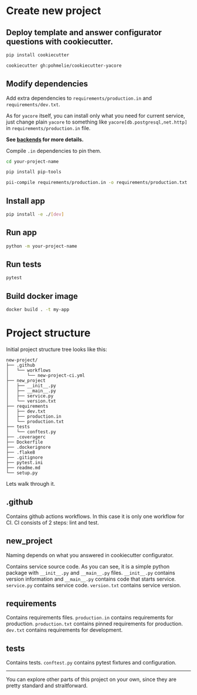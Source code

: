 # Create new project

## Deploy template and answer configurator questions with cookiecutter.

```bash
pip install cookiecutter
```

```bash
cookiecutter gh:pohmelie/cookiecutter-yacore
```

## Modify dependencies

Add extra dependencies to `requirements/production.in` and `requirements/dev.txt`.

As for `yacore` itself, you can install only what you need for current service, just change plain `yacore` to something like `yacore[db.postgresql,net.http]` in `requirements/production.in` file.

**See [backends](backends.md) for more details.**

Compile `.in` dependencies to pin them.

```bash
cd your-project-name
```

```bash
pip install pip-tools
```

```bash
pii-compile requirements/production.in -o requirements/production.txt
```

## Install app

```bash
pip install -e ./[dev]
```

## Run app

```bash
python -m your-project-name
```

## Run tests

```bash
pytest
```

## Build docker image

```bash
docker build . -t my-app
```

# Project structure

Initial project structure tree looks like this:

```
new-project/
├── .github
│   └── workflows
│       └── new-project-ci.yml
├── new_project
│   ├── __init__.py
│   ├── __main__.py
│   ├── service.py
│   └── version.txt
├── requirements
│   ├── dev.txt
│   ├── production.in
│   └── production.txt
├── tests
│   └── conftest.py
├── .coveragerc
├── Dockerfile
├── .dockerignore
├── .flake8
├── .gitignore
├── pytest.ini
├── readme.md
└── setup.py
```

Lets walk through it.

## .github

Contains github actions workflows. In this case it is only one workflow for CI. CI consists of 2 steps: lint and test.

## new_project

Naming depends on what you answered in cookiecutter configurator.

Contains service source code. As you can see, it is a simple python package with `__init__.py` and `__main__.py` files. `__init__.py` contains version information and `__main__.py` contains code that starts service. `service.py` contains service code. `version.txt` contains service version.

## requirements

Contains requirements files. `production.in` contains requirements for production. `production.txt` contains pinned requirements for production. `dev.txt` contains requirements for development.

## tests

Contains tests. `conftest.py` contains pytest fixtures and configuration.

---

You can explore other parts of this project on your own, since they are pretty standard and straitforward.
